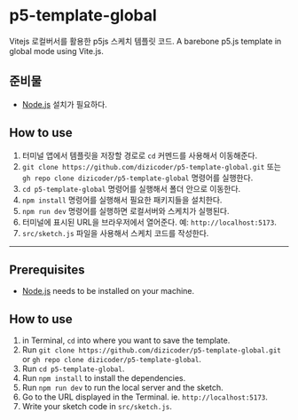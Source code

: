 # p5-template-global

Vitejs 로컬버서를 활용한 p5js 스케치 템플릿 코드. A barebone p5.js template in global mode using Vite.js.

## 준비물
- [Node.js](https://nodejs.org/en) 설치가 필요하다.

## How to use
1. 터미널 앱에서 템플릿을 저장할 경로로 `cd` 커멘드를 사용해서 이동해준다.
2. `git clone https://github.com/dizicoder/p5-template-global.git` 또는 `gh repo clone dizicoder/p5-template-global` 명령어를 실행한다.
3. `cd p5-template-global` 명령어를 실행해서 폴더 안으로 이동한다.
4. `npm install` 명령어를 실행해서 필요한 패키지들을 설치한다.
5. `npm run dev` 명령어를 실행하면 로컬서버와 스케치가 실행된다.
6. 터미널에 표시된 URL을 브라우저에서 열어준다. 예: `http://localhost:5173`.
7. `src/sketch.js` 파일을 사용해서 스케치 코드를 작성한다.

---
## Prerequisites
- [Node.js](https://nodejs.org/en) needs to be installed on your machine.

## How to use
1. in Terminal, `cd` into where you want to save the template.
2. Run `git clone https://github.com/dizicoder/p5-template-global.git` or `gh repo clone dizicoder/p5-template-global`.
3. Run `cd p5-template-global`.
4. Run `npm install` to install the dependencies.
5. Run `npm run dev` to run the local server and the sketch.
6. Go to the URL displayed in the Terminal. ie. `http://localhost:5173`.
7. Write your sketch code in `src/sketch.js`.
